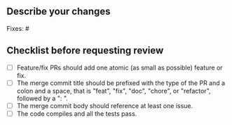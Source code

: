 ## Describe your changes

Fixes: #

## Checklist before requesting review

- [ ] Feature/fix PRs should add one atomic (as small as possible) feature or fix.
- [ ] The merge commit title should be prefixed with the type of the PR and a colon and a space, that is "feat", "fix", "doc", "chore", or "refactor", followed by a ": ".
- [ ] The merge commit body should reference at least one issue.
- [ ] The code compiles and all the tests pass.
